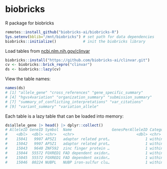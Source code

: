 # biobricks
R package for biobricks

```R
remotes::install_github("biobricks-ai/biobricks-R")
Sys.setenv(bblib="/mnt/biobricks") # set path for data dependencies
biobricks::initialize()            # init the biobricks library
```

Load tables from [ncbi.nlm.nih.gov/clinvar](https://www.ncbi.nlm.nih.gov/clinvar/)
```R
biobricks::install("https://github.com/biobricks-ai/clinvar.git")
cv <- biobricks::brick_repro("clinvar")
ds <- biobricks::lazy(cv)
```

View the table names:  
```R
names(ds)
# [1] "allele_gene" "cross_references" "gene_specific_summary"                 
# [4] "hgvs4variation" "organization_summary" "submission_summary"                    
# [7] "summary_of_conflicting_interpretations" "var_citations"                         
# [9] "variant_summary" "variation_allele"
```

Each table is a lazy table that can be loaded into memory:
```R
ds$allele_gene |> head() |> dplyr::collect()
# AlleleID GeneID Symbol  Name                  GenesPerAlleleID Category Source
#    <dbl>  <dbl> <chr>   <chr>                            <dbl> <chr>    <chr> 
#    15041   9907 AP5Z1   adaptor related prot…                1 within … submi…
#    15042   9907 AP5Z1   adaptor related prot…                1 within … submi…
#    15043   9640 ZNF592  zinc finger protein …                1 within … submi…
#    15044  55572 FOXRED1 FAD dependent oxidor…                1 within … submi…
#    15045  55572 FOXRED1 FAD dependent oxidor…                1 within … submi…
#    15046  80224 NUBPL   NUBP iron-sulfur clu…                1 within … submi…
```
